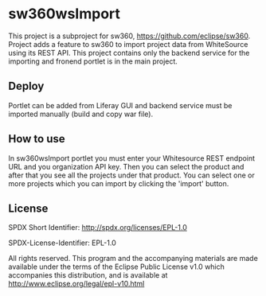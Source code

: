 # sw360wsImport

This project is a subproject for sw360, https://github.com/eclipse/sw360. Project adds a feature to sw360 to import project data from WhiteSource using its REST API. This project contains only the backend service for the importing and fronend portlet is in the main project.

## Deploy
Portlet can be added from Liferay GUI and backend service must be imported manually (build and copy war file).

## How to use
In sw360wsImport portlet you must enter your Whitesource REST endpoint URL and you organization API key. Then you can select the product and after that you see all the projects under that product. You can select one or more projects which you can import by clicking the 'import' button.

## License
SPDX Short Identifier: http://spdx.org/licenses/EPL-1.0

SPDX-License-Identifier: EPL-1.0

All rights reserved. This program and the accompanying materials are made available under the terms of the Eclipse Public License v1.0 which accompanies this distribution, and is available at http://www.eclipse.org/legal/epl-v10.html
